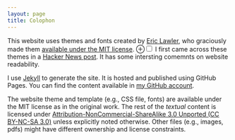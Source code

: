 ```yaml
---
layout: page
title: Colophon
---
```


This website uses themes and fonts created by [Eric Lawler](https://lawler.io/about/),
who graciously made them [available under the MIT license][lawler-license].
<label for="hn-link" class="margin-toggle">&#8853;</label><input type="checkbox" id="hn-link" class="margin-toggle"><span class="marginnote">
I first came across these themes in
a [Hacker News post](https://news.ycombinator.com/item?id=19615895). It has some intersting comemnts
on website readability.
</span>

I use [Jekyll](http://jekyllrb.com) to generate the site. It is hosted and
published using GitHub Pages. You can find the content available in
[my GitHub account][github-blog].

The website theme and template (e.g., CSS file, fonts) are available under the
MIT license as in the original work.  The rest of the _textual_ content is licensed under
[Attribution-NonCommercial-ShareAlike 3.0 Unported (CC BY-NC-SA 3.0)][cc-nc-sa]
unless explicitly noted otherwise. Other files (e.g., images, pdfs) might have
different ownership and license constraints.

[cc-nc-sa]: http://creativecommons.org/licenses/by-nc-sa/3.0/
[github-blog]: https://github.com/saeed-abdullah/saeed-abdullah.github.com
[tommi-website]: http://kaikkonendesign.fi/
[tommi-typography]: http://kaikkonendesign.fi/typography/
[wp-svbtle]: http://wp-svbtle.com/
[lanyon-theme]: http://lanyon.getpoole.com/
[lawler-license]: https://github.com/Eiriksmal/lawler-dot-io/commit/1e873ccdc58db5f9b08055a90b9742986cbf5841
